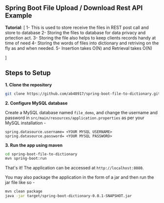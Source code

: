 ## Spring Boot File Upload / Download Rest API Example

**Tutorial**: [
1- This is used to store receive the files in REST post call and store to database
2- Storing the files to database for data privacy and prtection act.
3- Storing the file also helps to keep clients records handy at time of need
4- Storing the words of files into dictionary and retriving on the fly as and when needed.
5- Insertion takes O(N) and Retrieval takes O(N) 
   
]


## Steps to Setup

**1. Clone the repository** 

```bash
git clone https://github.com/ab48917/spring-boot-file-to-dictionary.git
```

**2. Configure MySQL database**

Create a MySQL database named `file_demo`, and change the username and password in `src/main/resources/application.properties` as per your MySQL
installation -

```properties
spring.datasource.username= <YOUR MYSQL USERNAME>
spring.datasource.password= <YOUR MYSQL PASSWORD>
```

**3. Run the app using maven**

```bash
cd spring-boot-file-to-dictionary
mvn spring-boot:run
```

That's it! The application can be accessed at `http://localhost:8080`.

You may also package the application in the form of a jar and then run the jar file like so -

```bash
mvn clean package
java -jar target/spring-boot-dictionary-0.0.1-SNAPSHOT.jar
```